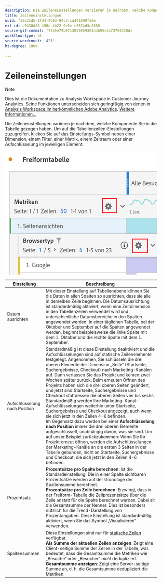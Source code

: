 ```yaml
---
description: Die Zeileneinstellungen variieren je nachdem, welche Komponente Sie in die Tabelle gezogen haben.
title: Zeileneinstellungen
uuid: f30c31d5-1fd4-4b93-94c3-ca441099fe2e
exl-id: a9438d83-498d-4b22-9e5e-c357bd3a2680
source-git-commit: f74b5e79b6713050869301adb95e2a73705330da
workflow-type: ht
source-wordcount: '423'
ht-degree: 100%

---
```


# Zeileneinstellungen

>[!NOTE]
>
>Dies ist die Dokumentation zu Analysis Workspace in Customer Journey Analytics. Seine Funktionen unterscheiden sich geringfügig von denen in [Analysis Workspace im herkömmlichen Adobe Analytics](https://experienceleague.adobe.com/docs/analytics/analyze/analysis-workspace/home.html?lang=de). [Weitere Informationen...](/help/getting-started/cja-aa.md)

Die Zeileneinstellungen variieren je nachdem, welche Komponente Sie in die Tabelle gezogen haben. Um auf die Tabellenzeilen-Einstellungen zuzugreifen, klicken Sie auf das Einstellungs-Symbol neben einer Dimension, einem Filter, einer Metrik, einem Zeitraum oder einer Aufschlüsselung im jeweiligen Element:

![](assets/row-settings.png)

| Einstellung | Beschreibung |
|--- |--- |
| Datum ausrichten | Mit dieser Einstellung auf Tabellenebene können Sie die Daten in allen Spalten so ausrichten, dass sie alle in derselben Zeile beginnen. Die Datumsausrichtung ist standardmäßig aktiviert, wenn eine Zeitdimension in den Tabellenzeilen verwendet wird und unterschiedliche Datumsbereiche in den Spalten angewendet werden. In einer täglichen Tabelle, bei der Oktober und September auf die Spalten angewendet werden, beginnt beispielsweise die linke Spalte mit dem 1. Oktober und die rechte Spalte mit dem 1. September. |
| Aufschlüsselung nach Position | Standardmäßig ist diese Einstellung deaktiviert und die Aufschlüsselungen sind auf statische Zeilenelemente festgelegt. Angenommen, Sie schlüsseln die drei oberen Elemente der Dimension „Seite“ (Startseite, Suchergebnisse, Checkout) nach Marketing-Kanälen auf. Dann verlassen Sie das Projekt und kehren zwei Wochen später zurück. Beim erneuten Öffnen des Projekts haben sich die drei oberen Seiten geändert, und jetzt sind Startseite, Suchergebnisse und Checkout stattdessen die oberen Seiten vier bis sechs. Standardmäßig werden Ihre Marketing-Kanal-Aufschlüsselungen weiterhin unter Startseite, Suchergebnisse und Checkout angezeigt, auch wenn sie sich jetzt in den Zeilen 4-6 befinden. <br> Im Gegensatz dazu werden bei einer **Aufschlüsselung nach Position** immer die drei oberen Elemente aufgeschlüsselt, unabhängig davon, was sie sind. Um auf unser Beispiel zurückzukommen: Wenn Sie Ihr Projekt erneut öffnen, werden die Aufschlüsselungen der Marketing-Kanäle an die ersten 3 Seiten in der Tabelle gebunden, nicht an  Startseite, Suchergebnisse und Checkout, die sich jetzt in den Zeilen 4-6 befinden. |
| Prozentsatz | **Prozentsätze pro Spalte berechnen**: Ist die Standardeinstellung. Die in einer Spalte sichtbaren Prozentsätze werden auf der Grundlage der Spaltensumme berechnet. <br>**Prozentsätze pro Zeile berechnen**: Erzwingt, dass in der Freiform-Tabelle die Zellprozentsätze über die Zeile anstatt für die Spalte berechnet werden. Dabei sit die Gesamtsumme der Nenner. Dies ist besonders nützlich für die Trend-Darstellung von Prozentangaben. Diese Einstellung ist standardmäßig aktiviert, wenn Sie das Symbol „Visualisieren“ verwenden. |
| Spaltensummen | Diese Einstellungen sind nur für [statische Zeilen](/help/analysis-workspace/visualizations/freeform-table/column-row-settings/manual-vs-dynamic-rows.md) verfügbar. <br> **Als Summe der aktuellen Zeilen anzeigen**: Zeigt eine Client-seitige Summe der Zeilen in der Tabelle, was bedeutet, dass die Gesamtsumme die Metriken wie „Besuche“ oder „Besucher“ *nicht* dedupliziert. <br> **Gesamtsumme anzeigen**: Zeigt eine Server-seitige Summe an, d. h. die Gesamtsumme dedupliziert die Metriken. |
